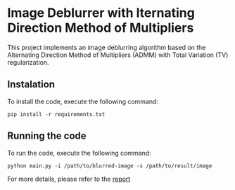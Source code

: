 # Image Deblurrer with lternating Direction Method of Multipliers

This project implements an image deblurring algorithm based on the Alternating Direction Method of Multipliers (ADMM) with Total Variation (TV) regularization.

## Instalation

To install the code, execute the following command:

```
pip install -r requirements.txt
```

## Running the code

To run the code, execute the following command:

```
python main.py -i /path/to/blurred-image -s /path/to/result/image
```


For more details, please refer to the [report](report.pdf)
